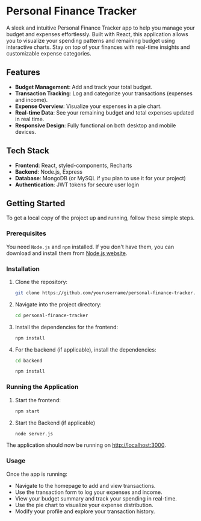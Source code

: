 # Personal Finance Tracker

A sleek and intuitive Personal Finance Tracker app to help you manage your budget and expenses effortlessly. Built with React, this application allows you to visualize your spending patterns and remaining budget using interactive charts. Stay on top of your finances with real-time insights and customizable expense categories.

## Features

- **Budget Management**: Add and track your total budget.
- **Transaction Tracking**: Log and categorize your transactions (expenses and income).
- **Expense Overview**: Visualize your expenses in a pie chart.
- **Real-time Data**: See your remaining budget and total expenses updated in real time.
- **Responsive Design**: Fully functional on both desktop and mobile devices.

## Tech Stack

- **Frontend**: React, styled-components, Recharts
- **Backend**: Node.js, Express
- **Database**: MongoDB (or MySQL if you plan to use it for your project)
- **Authentication**: JWT tokens for secure user login

## Getting Started

To get a local copy of the project up and running, follow these simple steps.

### Prerequisites

You need `Node.js` and `npm` installed. If you don't have them, you can download and install them from [Node.js website](https://nodejs.org/).

### Installation

1. Clone the repository:
   ```bash
   git clone https://github.com/yourusername/personal-finance-tracker.git

2. Navigate into the project directory:
   ```bash
   cd personal-finance-tracker

3. Install the dependencies for the frontend:
   ```bash
   npm install

4. For the backend (if applicable), install the dependencies:
   ```bash
   cd backend
   
   npm install

### Running the Application

1. Start the frontend:
   ```bash
   npm start

2. Start the Backend (if applicable)
   ```bash
   node server.js

The application should now be running on [http://localhost:3000]().

### Usage

Once the app is running:

- Navigate to the homepage to add and view transactions.
- Use the transaction form to log your expenses and income.
- View your budget summary and track your spending in real-time.
- Use the pie chart to visualize your expense distribution.
- Modify your profile and explore your transaction history.



   

